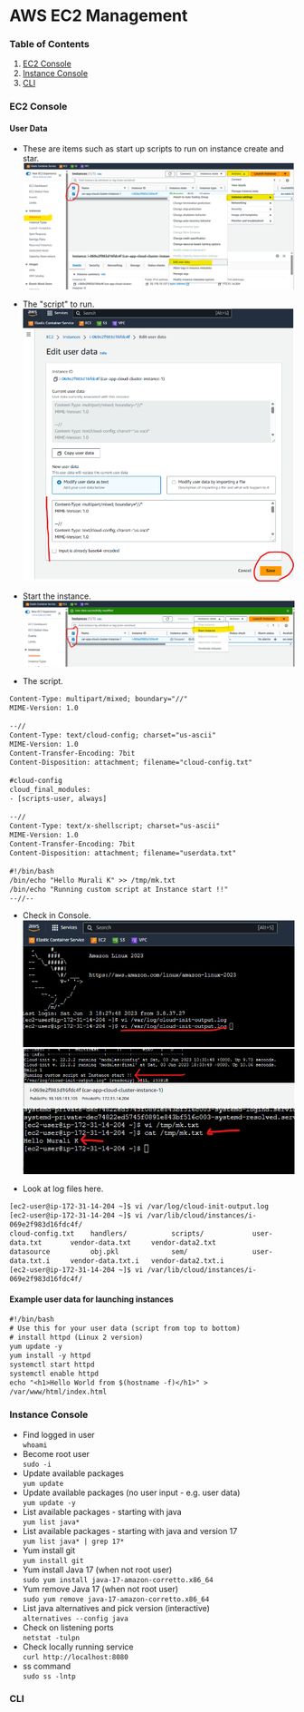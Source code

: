 # AWS EC2 Management

### Table of Contents
1. [EC2 Console](#ec2Console)
2. [Instance Console](#instanceConsole)
3. [CLI](#CLI)

<a name="ec2Console"></a>
### EC2 Console

#### User Data
* These are items such as start up scripts to run on instance create and star.<br>
![User Data step 1](docs/aws_ec2_connect_user_data_1.png)

* The "script" to run.<br>
![User Data step 2](docs/aws_ec2_connect_user_data_2.png)

* Start the instance.<br>
![User Data step 3](docs/aws_ec2_connect_user_data_3.png)

* The script.<br>
````shell
Content-Type: multipart/mixed; boundary="//"
MIME-Version: 1.0

--//
Content-Type: text/cloud-config; charset="us-ascii"
MIME-Version: 1.0
Content-Transfer-Encoding: 7bit
Content-Disposition: attachment; filename="cloud-config.txt"

#cloud-config
cloud_final_modules:
- [scripts-user, always]

--//
Content-Type: text/x-shellscript; charset="us-ascii"
MIME-Version: 1.0
Content-Transfer-Encoding: 7bit
Content-Disposition: attachment; filename="userdata.txt"

#!/bin/bash
/bin/echo "Hello Murali K" >> /tmp/mk.txt
/bin/echo "Running custom script at Instance start !!"
--//--
````

* Check in Console.<br>
![User Data step 4](docs/aws_ec2_connect_user_data_4.png)<br>
![User Data step 5](docs/aws_ec2_connect_user_data_5.png)<br>
![User Data step 6](docs/aws_ec2_connect_user_data_6.png) <br>

* Look at log files here.<br>
````shell
[ec2-user@ip-172-31-14-204 ~]$ vi /var/log/cloud-init-output.log 
[ec2-user@ip-172-31-14-204 ~]$ vi /var/lib/cloud/instances/i-069e2f983d16fdc4f/
cloud-config.txt    handlers/           scripts/            user-data.txt       vendor-data.txt     vendor-data2.txt    
datasource          obj.pkl             sem/                user-data.txt.i     vendor-data.txt.i   vendor-data2.txt.i  
[ec2-user@ip-172-31-14-204 ~]$ vi /var/lib/cloud/instances/i-069e2f983d16fdc4f/
````
#### Example user data for launching instances
````shell
#!/bin/bash
# Use this for your user data (script from top to bottom)
# install httpd (Linux 2 version)
yum update -y
yum install -y httpd
systemctl start httpd
systemctl enable httpd
echo "<h1>Hello World from $(hostname -f)</h1>" > /var/www/html/index.html
````
<a name="instanceConsole"></a>
###  Instance Console
* Find logged in user<br>
``whoami``
* Become root user<br>
``sudo -i``
* Update available packages<br>
``yum update``
* Update available packages (no user input - e.g. user data)<br>
``yum update -y``
* List available packages - starting with java<br>
``yum list java*``
* List available packages - starting with java and version 17<br>
``yum list java* | grep 17*``
* Yum install git<br>
``yum install git``
* Yum install Java 17 (when not root user)<br>
``sudo yum install java-17-amazon-corretto.x86_64``
* Yum remove Java 17 (when not root user)<br>
``sudo yum remove java-17-amazon-corretto.x86_64``
* List java alternatives and pick version (interactive)<br>
``alternatives --config java``
* Check on listening ports<br>
``netstat -tulpn``
* Check locally running service<br>
``curl http://localhost:8080``
* ss command<br>
``sudo ss -lntp``

<a name="CLI"></a> 
### CLI